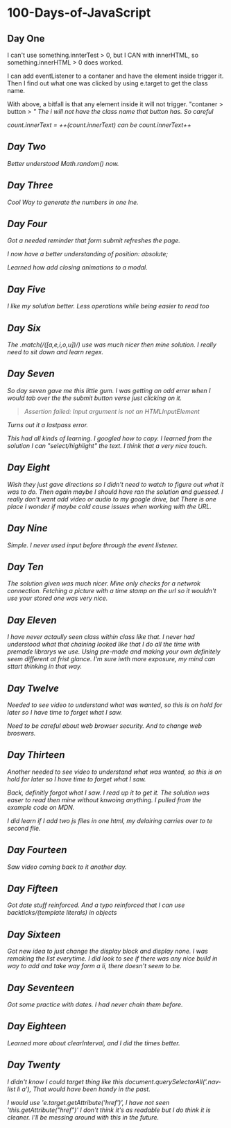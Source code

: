 # 100-Days-of-JavaScript

## Day One 
<p>I can't use something.innterTest > 0, but I CAN with innerHTML, so something.innerHTML > 0 does worked.</p>
<p>I can add eventListener to a contaner and have the element inside trigger it. Then I find out what one was clicked by using e.target to get the class name.</p>
<p>With above, a bitfall is that any element inside it will not trigger. "contaner > button > <i>" The i will not have the class name that button has. So careful</p>
<p>count.innerText = ++(count.innerText) can be count.innerText++</p>

## Day Two
<p>Better understood Math.random() now.</p>

## Day Three
<p>Cool Way to generate the numbers in one lne.</p>

## Day Four
<p>Got a needed reminder that form submit refreshes the page.</p>
<p>I now have a better understanding of position: absolute; </p>
<p>Learned how add closing animations to a modal.</p>

## Day Five
<p>I like my solution better. Less operations while being easier to read too</p>

## Day Six
<p>The .match(/([a,e,i,o,u])/) use was much nicer then mine solution. I really need to sit down and learn regex.</p>

## Day Seven
<p>So day seven gave me this little gum. I was getting an odd errer when I would tab over the the submit button verse just clicking on it.</p>
<blockquote>Assertion failed: Input argument is not an HTMLInputElement</blockquote>
<p>Turns out it a lastpass error.</p>
<p>This had all kinds of learning. I googled how to copy. I learned from the solution I can "select/highlight" the text. I think that a very nice touch.</p>

## Day Eight
<p>Wish they just gave directions so I didn't need to watch to figure out what it was to do. Then again maybe I should have ran the solution and guessed. I really don't want add video or audio to my google drive, but There is one place I wonder if maybe cold cause issues when working with the URL.</p>

## Day Nine
<p>Simple. I never used input before through the event listener.</p>
<p></p>

## Day Ten
<p>The solution given was much nicer. Mine only checks for a netwrok connection. Fetching a picture with a time stamp on the url so it wouldn't use your stored one was very nice.</p>

## Day Eleven
<p>I have never actaully seen class within class like that. I never had understood what that chaining looked like that I do all the time with premade librarys we use. Using pre-made and making your own definitely seem different at frist glance. I'm sure iwth more exposure, my mind can sttart thinking in that way.</p>

## Day Twelve
<p>Needed to see video to understand what was wanted, so this is on hold for later so I have time to forget what I saw.</p>
<p>Need to be careful about web browser security. And to change web broswers.</p>

## Day Thirteen
<p>Another needed to see video to understand what was wanted, so this is on hold for later so I have time to forget what I saw.</p>
<p>Back, definitly forgot what I saw. I read up it to get it. The solution was easer to read then mine without knwoing anything. I pulled from the example code on MDN.</p>
<p>I did learn if I add two js files in one html, my delairing carries over to te second file.</p>

## Day Fourteen
<p>Saw video coming back to it another day.</p>
<p></p>

## Day Fifteen
<p>Got date stuff reinforced. And a typo reinforced that I can use backticks/(template literals) in objects</p>

## Day Sixteen
<p>Got new idea to just change the display block and display none. I was remaking the list everytime. I did look to see if there was any nice build in way to add and take way form a li, there doesn't seem to be.</p>

## Day Seventeen
<p>Got some practice with dates. I had never chain them before.</p>

## Day Eighteen
<p>Learned more about clearInterval, and I did the times better.</p>

## Day Twenty
<p>I didn't know I could target thing like this document.querySelectorAll('.nav-list li a'), That would have been handy in the past.</p>
<p>I would use 'e.target.getAttribute('href')', I have not seen 'this.getAttribute("href")' I don't think it's as readable but I do think it is cleaner. I'll be messing around with this in the future.</p>